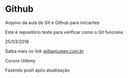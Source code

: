 # Github

Arquivo da aula de Git e Github para iniciantes

Este é repositório teste para verificar como o Git funciona

25/03/2018

Saiba mais no link [willianjusten.com.br](http://willianjusten.com.br)

Cursos Udemy

Fazendo push após atualização

